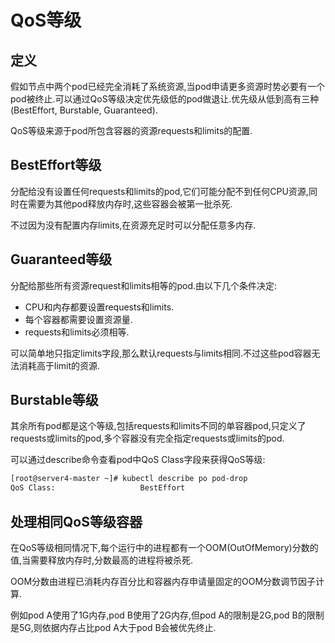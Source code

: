 # QoS等级

## 定义

假如节点中两个pod已经完全消耗了系统资源,当pod申请更多资源时势必要有一个pod被终止.可以通过QoS等级决定优先级低的pod做退让.优先级从低到高有三种(BestEffort, Burstable, Guaranteed).

QoS等级来源于pod所包含容器的资源requests和limits的配置.



## BestEffort等级

分配给没有设置任何requests和limits的pod,它们可能分配不到任何CPU资源,同时在需要为其他pod释放内存时,这些容器会被第一批杀死.

不过因为没有配置内存limits,在资源充足时可以分配任意多内存.



## Guaranteed等级

分配给那些所有资源request和limits相等的pod.由以下几个条件决定:

- CPU和内存都要设置requests和limits.
- 每个容器都需要设置资源量.
- requests和limits必须相等.

可以简单地只指定limits字段,那么默认requests与limits相同.不过这些pod容器无法消耗高于limit的资源.



## Burstable等级

其余所有pod都是这个等级,包括requests和limits不同的单容器pod,只定义了requests或limits的pod,多个容器没有完全指定requests或limits的pod.

可以通过describe命令查看pod中QoS Class字段来获得QoS等级:

```sh
[root@server4-master ~]# kubectl describe po pod-drop
QoS Class:                   BestEffort
```



## 处理相同QoS等级容器

在QoS等级相同情况下,每个运行中的进程都有一个OOM(OutOfMemory)分数的值,当需要释放内存时,分数最高的进程将被杀死.

OOM分数由进程已消耗内存百分比和容器内存申请量固定的OOM分数调节因子计算.

例如pod A使用了1G内存,pod B使用了2G内存,但pod A的限制是2G,pod B的限制是5G,则依据内存占比pod A大于pod B会被优先终止.